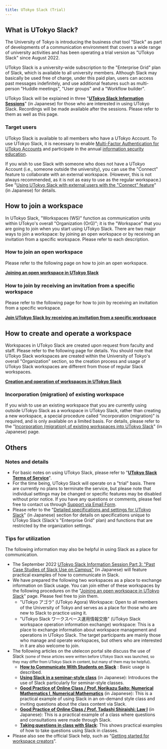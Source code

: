 ```yaml
---
title: UTokyo Slack (Trial)
---
```


## What is UTokyo Slack?

The University of Tokyo is introducing the business chat tool "Slack" as part of developments of a communication environment that covers a wide range of university activities and has been operating a trial version as "UTokyo Slack" since August 2022.

UTokyo Slack is a university-wide subscription to the "Enterprise Grid" plan of Slack, which is available to all university members. Although Slack may basically be used free of charge, under this paid plan, users can access past messages indefinitely, and use additional features such as multi-person "Huddle meetings", "User groups" and a "Workflow builder".

<div class="box">
    UTokyo Slack will be explained in three "<strong><a href="/events/2022-slack/">UTokyo Slack Information Sessions</a></strong>" (in Japanese) for those who are interested in using UTokyo Slack. Recordings will be made available after the sessions. Please refer to them as well as this page.
</div>

### Target users

UTokyo Slack is available to all members who have a UTokyo Account. To use UTokyo Slack, it is necessary to enable [Multi-Factor Authentication for UTokyo Accounts](/en/utokyo_account/mfa/) and participate in the annual [information security education](https://univtokyo.sharepoint.com/sites/Security/SitePages/en/Information_Security_Education.aspx).

If you wish to use Slack with someone who does not have a UTokyo Account (i.e., someone outside the university), you can use the "Connect" feature to collaborate with an external workspace. (However, this is not always recommended, as it is not as easy to use as the regular workspace.) See "[Using UTokyo Slack with external users with the "Connect" feature](/slack/workspace/connect)" (in Japanese) for details.

## How to join a workspace

In UTokyo Slack, "Workspaces (WS)" function as communication units within UTokyo's overall "Organization (OrG)"; it is the "Workspace" that you are going to join when you start using UTokyo Slack. There are two major ways to join a workspace: by joining an open workspace or by receiving an invitation from a specific workspace. Please refer to each description.

### How to join an open workspace

Please refer to the following page on how to join an open workspace.

<b class="box center">
    <a href="join">Joining an open workspace in UTokyo Slack</a>
</b>

### How to join by receiving an invitation from a specific workspace

Please refer to the following page for how to join by receiving an invitation from a specific workspace.

<b class="box center">
    <a href="invited">Join UTokyo Slack by receiving an invitation from a specific workspace</a>
</b>

## How to create and operate a workspace

Workspaces in UTokyo Slack are created upon request from faculty and staff. Please refer to the following page for details. You should note that UTokyo Slack workspaces are created within the University of Tokyo's overall "Organization" section, so the creation process and usage of UTokyo Slack workspaces are different from those of regular Slack workspaces.

<b class="box center">
    <a href="/en/slack/workspace/">Creation and operation of workspaces in UTokyo Slack</a>
</b>

### Incorporation (migration) of existing workspace

If you wish to use an existing workspace that you are currently using outside UTokyo Slack as a workspace in UTokyo Slack, rather than creating a new workspace, a special procedure called "incorporation (migration)" is required, and is only available on a limited basis. For details, please refer to the "[Incorporation (migration) of existing workspaces into UTokyo Slack](/slack/workspace/migration)" (in Japanese) page.

## Others

### Notes and details

- For basic notes on using UTokyo Slack, please refer to "**[UTokyo Slack Terms of Service](terms)**".
- For the time being, UTokyo Slack will operate on a "trial" basis. There are currently no plans to terminate the service, but please note that individual settings may be changed or specific features may be disabled without prior notice. If you have any questions or comments, please feel free to contact us through [Support via Email Form](/en/support/#email-form).
- Please refer to the "[Detailed specifications and settings for UTokyo Slack](/slack/details)" (in Japanese) section for details on specifications unique to UTokyo Slack (Slack's "Enterprise Grid" plan) and functions that are restricted by the organization settings.

### Tips for utilization

The following information may also be helpful in using Slack as a place for communication.

- The September 2022 [UTokyo Slack Information Session Part 3: "Past Case Studies of Slack Use on Campus"](/events/2022-slack/#part3) (in Japanese) will feature practical examples of how to communicate in Slack.
- We have prepared the following two workspaces as a place to exchange information on Slack usage. You can join either of these workspaces by the following procedures on the "[Joining an open workspace in UTokyo Slack](join)" page. Please feel free to join them.
    - "UTokyo アゴラ" (UTokyo Agora) Workspace: Open to all members of the University of Tokyo and serves as a place for those who are new to Slack to practice using it.
    - "UTokyo Slack ワークスペース運用情報交換" (UTokyo Slack workspace operation information exchange) workspace: This is a place to exchange information about workspace management and operations in UTokyo Slack. The target participants are mainly those who manage and operate workspaces, but others who are interested in it are also welcome to join.
- The following articles on the utelecon portal site discuss the use of Slack <small>(some of these articles were written before UTokyo Slack was launched, so they may differ from UTokyo Slack in content, but many of them may be helpful)</small>. 
    - **[How to Communicate With Students on Slack](/en/articles/slack-communication/)** : Basic usage is described.
    - **[Using Slack in a seminar-style class](/articles/slack-seminar/)** (in Japanese): Introduces the use of Slack particularly for seminar-style classes.
    - **[Good Practice of Online Class / Prof. Norikazu Saito: Numerical Mathematics I, Numerical Mathematics](/good-practice/interview/saito)** (in Japanese): This is a practical example of using Slack in an on-demand style class and inviting questions about the class content via Slack.
    - **[Good Practice of Online Class / Prof. Tadashi Shiraishi: Law I](/good-practice/interview/shiraishi)** (in Japanese): This is a practical example of a class where questions and consultations were made through Slack.
    - **[Taking questions in class with Slack](/en/articles/question-tools#Slack)**: This shows practical examples of how to take questions using Slack in classes.
- Please also see the official Slack help, such as “[Getting started for workspace creators](https://slack.com/intl/en-gb/help/articles/217626298-Getting-started-for-workspace-creators)”.
